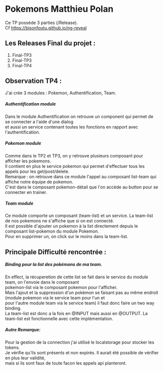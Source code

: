 # Pokemons Matthieu Polan
Ce TP possède 3 parties (/Release).  
Cf https://bisonfoutu.github.io/ng-reveal

## Les Releases Final du projet : 
1. Final-TP3
2. Final-TP3
3. Final-TP4

## Observation TP4 : 
J'ai crée 3 modules : Pokemon, Authentification, Team.  
##### Authentification module
Dans le module Authentification on retrouve un component qui permet de se connecter a l'aide d'une dialog  
et aussi un service contenant toutes les fonctions en rapport avec l'authentification.  

##### Pokemon module
Comme dans le TP2 et TP3, on y retrouve plusieurs composant pour afficher les pokemons.  
Il contient en plus le service pokemon qui permet d'effectuer tous les appels pour les get/post/delete.  
Remarque : on retrouve dans ce module l'appel au composant list-team qui affiche notre équipe de pokemon.  
C'est dans le composant pokemon-détail que l'on accède au button pour se connecter en trainer.

##### Team module
Ce module comporte un composant (team-list) et un service. La team-list de nos pokemons ne s'affiche que si on est connecté.  
Il est possible d'ajouter un pokemon à la list directement depuis le composant list-pokemon du module Pokemon.  
Pour en supprimer un, on click sur le moins dans la team-list.  

## Principale Difficulté rencontrée : 
##### Binding pour la list des pokémons de ma team.  
En effect, la récuperetion de cette list se fait dans le service du module team, on l'envoie dans le composant  
pokemon-list via le composant pokemon pour l'afficher.  
Mais l'ajout et la suppression d'un pokémon se faisant pas au même endroit (module pokemon via le service team pour l'un et   
pour l'autre module team via le service team) il faut donc faire un two way binding.  
La team-list est donc a la fois en @INPUT mais aussi en @OUTPUT.
La team-list est fonctionnelle avec cette implémentation. 

##### Autre Remarque:
Pour la gestion de la connection j'ai utilisé le localstorage pour stocker les tokens.  
Je vérifie qu'ils sont présents et non expirés. Il aurait été possible de vérifier en plus leur validité,   
mais si ils sont faux de toute facon les appels api planteront.  
